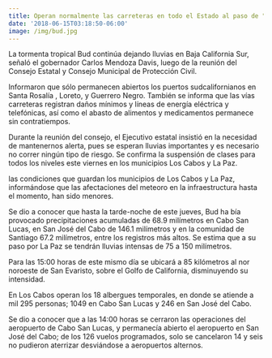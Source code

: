 ```yaml
---
title: Operan normalmente las carreteras en todo el Estado al paso de "Bud"
date: '2018-06-15T03:18:50-06:00'
image: /img/bud.jpg
---
```

La tormenta tropical Bud continúa dejando lluvias en Baja California Sur,
 señaló el gobernador Carlos Mendoza Davis, luego de la reunión del
 Consejo Estatal y Consejo Municipal de Protección Civil. 

Informaron que sólo permanecen abiertos los puertos sudcalifornianos en Santa Rosalía
, Loreto, y Guerrero Negro. También se informa que las vías carreteras registran
 daños mínimos y líneas de energía eléctrica y telefónicas, así como el
 abasto de alimentos y medicamentos permanece sin contratiempos.

Durante la reunión del consejo, el Ejecutivo estatal insistió en la necesidad
 de mantenernos alerta, pues se esperan lluvias importantes y es necesario
 no correr ningún tipo de riesgo. Se confirma la suspensión de clases para todos los niveles este viernes en
 los municipios Los Cabos y La Paz.

las condiciones que guardan los municipios de Los Cabos y La
 Paz, informándose que las afectaciones del meteoro en la infraestructura
 hasta el momento, han sido menores.

Se dio a conocer que hasta la tarde-noche de este jueves, Bud ha
bía provocado precipitaciones acumuladas de 68.9 milímetros en Cabo San
 Lucas, en San José del Cabo de 146.1 milímetros y en la comunidad de
 Santiago 67.2 milímetros, entre los registros más altos. Se estima que a su
 paso por La Paz se tendrán lluvias intensas de 75 a 150 milímetros.

Para las 15:00 horas de este mismo día se
 ubicará a 85 kilómetros al nor noroeste de San Evaristo, sobre el Golfo de
 California, disminuyendo su intensidad.

En Los Cabos operan los 18 albergues temporales, en donde se atiende a
 mil 295 personas; 1049 en Cabo San Lucas y 246 en San José del Cabo.

Se dio a conocer que a las 14:00 horas se cerraron las operaciones del
 aeropuerto de Cabo San Lucas, y permanecía abierto el aeropuerto en San
 José del Cabo; de los 126 vuelos programados, solo se cancelaron 14 y
 seis no pudieron aterrizar desviándose a aeropuertos alternos.
